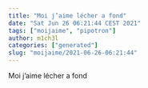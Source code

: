 ```yaml
---
title: "Moi j’aime lécher a fond"
date: "Sat Jun 26 06:21:44 CEST 2021"
tags: ["moijaime", "pipotron"]
author: m1ch3l
categories: ["generated"]
slug: "moijaime/2021-06-26-06:21:44"
---
```


Moi j’aime lécher a fond
